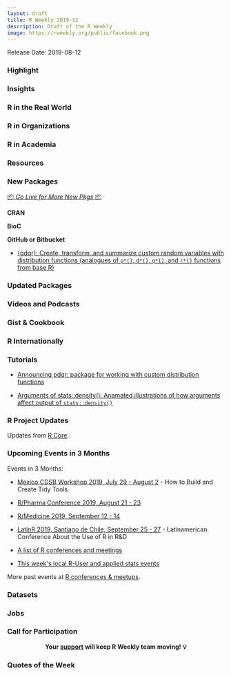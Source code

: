 ```yaml
---
layout: draft
title: R Weekly 2019-32
description: Draft of the R Weekly
image: https://rweekly.org/public/facebook.png
---
```


Release Date: 2019-08-12

###  Highlight



### Insights



### R in the Real World



###  R in Organizations



###  R in Academia



###  Resources



###  New Packages

<p class="added-hostname"><a href="https://rweekly.org/live" target="_blank" class="externalLink">📦 <i>Go Live for More New Pkgs</i> 📦</a></p>

**CRAN**



**BioC**



**GitHub or Bitbucket**

+ [{pdqr}: Create, transform, and summarize custom random variables with distribution functions (analogues of `p*()`, `d*()`, `q*()`, and `r*()` functions from base R)](https://github.com/echasnovski/pdqr)

### Updated Packages



###  Videos and Podcasts



### Gist & Cookbook



### R Internationally



###  Tutorials

+ [Announcing pdqr: package for working with custom distribution functions](http://www.questionflow.org/2019/08/01/announcing-pdqr/)

+ [Arguments of stats::density(): Anamated illustrations of how arguments affect output of `stats::density()`](http://www.questionflow.org/2019/08/06/arguments-of-stats-density/)

<!--<div class="post-more-begi
n></div><div class="post-more-end"></div>-->

###  R Project Updates

Updates from [R Core](http://developer.r-project.org/blosxom.cgi/R-devel/NEWS):


###  Upcoming Events in 3 Months

Events in 3 Months:

+ [Mexico CDSB Workshop 2019, July 29 - August 2](https://comunidadbioinfo.github.io/post/building-tidy-tools-cdsb-runconf-2019/) - How to Build and Create Tidy Tools

+ [R/Pharma Conference 2019, August 21 - 23](http://rinpharma.com/)

+ [R/Medicine 2019, September 12 - 14](https://r-medicine.com/)

+ [LatinR 2019, Santiago de Chile, September 25 - 27](http://latin-r.com) - Latinamerican Conference About the Use of R in R&D

+ [A list of R conferences and meetings](https://jumpingrivers.github.io/meetingsR/events.html)

+ [This week's local R-User and applied stats events](https://community.rstudio.com/c/irl)


More past events at [R conferences & meetups](https://conf.rweekly.org).


### Datasets

### Jobs




###  Call for Participation


<p class="hide-support added-hostname support-rweekly" style="text-align: center;font-weight: bold;">Your <a class="non-visited externalLink" href="https://www.patreon.com/rweekly" onclick="pas(this)">support</a> will keep R Weekly team moving! 💡</p>

###  Quotes of the Week
